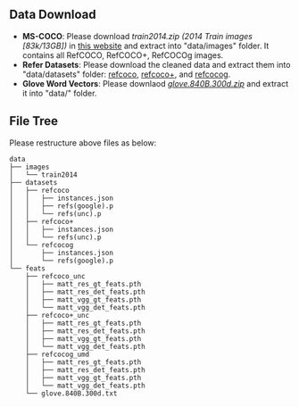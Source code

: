 ## Data Download

- **MS-COCO**: Please download *train2014.zip (2014 Train images \[83k/13GB\])* in [this website](http://cocodataset.org/#download) and extract into "data/images" folder. It contains all RefCOCO, RefCOCO+, RefCOCOg images.
- **Refer Datasets**: Please download the cleaned data and extract them into "data/datasets" folder: [refcoco](http://bvisionweb1.cs.unc.edu/licheng/referit/data/refcoco.zip), [refcoco+](http://bvisionweb1.cs.unc.edu/licheng/referit/data/refcoco+.zip), and [refcocog](http://bvisionweb1.cs.unc.edu/licheng/referit/data/refcocog.zip).
- **Glove Word Vectors**: Please downlaod *[glove.840B.300d.zip](http://nlp.stanford.edu/data/wordvecs/glove.840B.300d.zip)* and extract it into "data/" folder.

## File Tree
Please restructure above files as below:
```
data
├── images
│   └── train2014
├── datasets
│   ├── refcoco
│   │   ├── instances.json
│   │   ├── refs(google).p
│   │   └── refs(unc).p
│   ├── refcoco+
│   │   ├── instances.json
│   │   └── refs(unc).p
│   └── refcocog
│       ├── instances.json
│       └── refs(google).p
└── feats
    ├── refcoco_unc
    │   ├── matt_res_gt_feats.pth
    │   ├── matt_res_det_feats.pth
    │   ├── matt_vgg_gt_feats.pth
    │   └── matt_vgg_det_feats.pth
    ├── refcoco+_unc
    │   ├── matt_res_gt_feats.pth
    │   ├── matt_res_det_feats.pth
    │   ├── matt_vgg_gt_feats.pth
    │   └── matt_vgg_det_feats.pth
    ├── refcocog_umd
    │   ├── matt_res_gt_feats.pth
    │   ├── matt_res_det_feats.pth
    │   ├── matt_vgg_gt_feats.pth
    │   └── matt_vgg_det_feats.pth
    └── glove.840B.300d.txt
```
